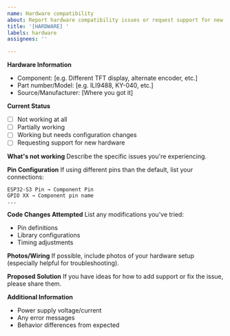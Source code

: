 ```yaml
---
name: Hardware compatibility
about: Report hardware compatibility issues or request support for new hardware
title: '[HARDWARE] '
labels: hardware
assignees: ''

---
```


**Hardware Information**
- Component: [e.g. Different TFT display, alternate encoder, etc.]
- Part number/Model: [e.g. ILI9488, KY-040, etc.]
- Source/Manufacturer: [Where you got it]

**Current Status**
- [ ] Not working at all
- [ ] Partially working
- [ ] Working but needs configuration changes
- [ ] Requesting support for new hardware

**What's not working**
Describe the specific issues you're experiencing.

**Pin Configuration**
If using different pins than the default, list your connections:
```
ESP32-S3 Pin → Component Pin
GPIO XX → Component pin name
...
```

**Code Changes Attempted**
List any modifications you've tried:
- Pin definitions
- Library configurations  
- Timing adjustments

**Photos/Wiring**
If possible, include photos of your hardware setup (especially helpful for troubleshooting).

**Proposed Solution**
If you have ideas for how to add support or fix the issue, please share them.

**Additional Information**
- Power supply voltage/current
- Any error messages
- Behavior differences from expected